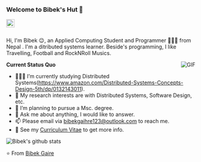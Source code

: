 ### Welcome to Bibek's Hut 👋


<a href="https://www.linkedin.com/in/bibek-g-640609145/">
  <img align="left" alt="LinkedIn" width="22px" src="https://cdn.jsdelivr.net/npm/simple-icons@3.1.0/icons/linkedin.svg" />
</a>

<br />
<br />

Hi, I'm Bibek 😉, an Applied Computing Student and Programmer 👨🏻‍💻 from Nepal . I'm a ditributed systems learner. Beside's programming, I like Travelling, Football and RockNRoll Musics.

  <img align="right" alt="GIF" src="https://media.giphy.com/media/iIqmM5tTjmpOB9mpbn/giphy.gif" />

**Current Status Quo**

- 👨🏻‍💻 I’m currently studying Distributed Systems(https://www.amazon.com/Distributed-Systems-Concepts-Design-5th/dp/0132143011).
- 🤔 My research interests are with Distributed Systems, Software Design, etc.
- 💼 I’m planning to pursue a Msc. degree.
- 💬 Ask me about anything, I would like to answer.
- 📫 Please email via bibekgaihre123@outlook.com to reach me.
- 👀 See my [Curriculum Vitae](https://bibekgaire.now.sh/) to get more info.

![Bibek's github stats](https://github-readme-stats.vercel.app/api?username=bibekgaihre&show_icons=true&hide_border=true)

⭐️ From [Bibek Gaire](https://github.com/bibekgaihre)
